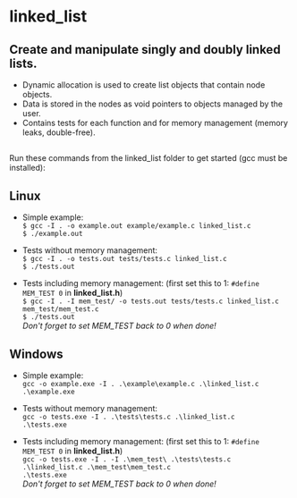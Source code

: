 # linked_list

## Create and manipulate singly and doubly linked lists.

- Dynamic allocation is used to create list objects that contain node objects. 
- Data is stored in the nodes as void pointers to objects managed by the user.  
- Contains tests for each function and for memory management (memory leaks, double-free).
##  

  
Run these commands from the linked_list folder to get started (gcc must be installed):

## Linux
   - Simple example:  
   `$ gcc -I . -o example.out example/example.c linked_list.c`  
   `$ ./example.out`  
     
   - Tests without memory management:  
    `$ gcc -I . -o tests.out tests/tests.c linked_list.c`  
    `$ ./tests.out`  
    
   - Tests including memory management: (first set this to 1: `#define MEM_TEST 0` in **linked_list.h**)  
   `$ gcc -I . -I mem_test/ -o tests.out tests/tests.c linked_list.c mem_test/mem_test.c`  
   `$ ./tests.out`  
      *Don't forget to set MEM_TEST back to 0 when done!*  
    
## Windows
   - Simple example:  
   `gcc -o example.exe -I . .\example\example.c .\linked_list.c`  
   `.\example.exe`  
     
   - Tests without memory management:  
    `gcc -o tests.exe -I . .\tests\tests.c .\linked_list.c`  
    `.\tests.exe`  
    
   - Tests including memory management: (first set this to 1: `#define MEM_TEST 0` in **linked_list.h**)  
   `gcc -o tests.exe -I . -I .\mem_test\ .\tests\tests.c .\linked_list.c .\mem_test\mem_test.c`  
   `.\tests.exe`  
     *Don't forget to set MEM_TEST back to 0 when done!*  
